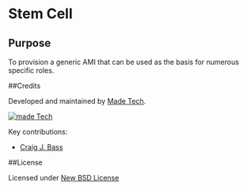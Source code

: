 # Stem Cell  

## Purpose

To provision a generic AMI that can be used as the basis for numerous specific roles.

##Credits

Developed and maintained by [Made Tech](http://www.madetech.co.uk?ref=github&repo=stem-cell).

[![made Tech](https://s3-eu-west-1.amazonaws.com/made-assets/googleapps/google-apps.png)](http://www.madetech.co.uk?ref=github&repo=stem-cell)

Key contributions:

* [Craig J. Bass](https://github.com/craigjbass)

##License

Licensed under [New BSD License](https://github.com/madetech/stem-cell/blob/master/LICENSE)
